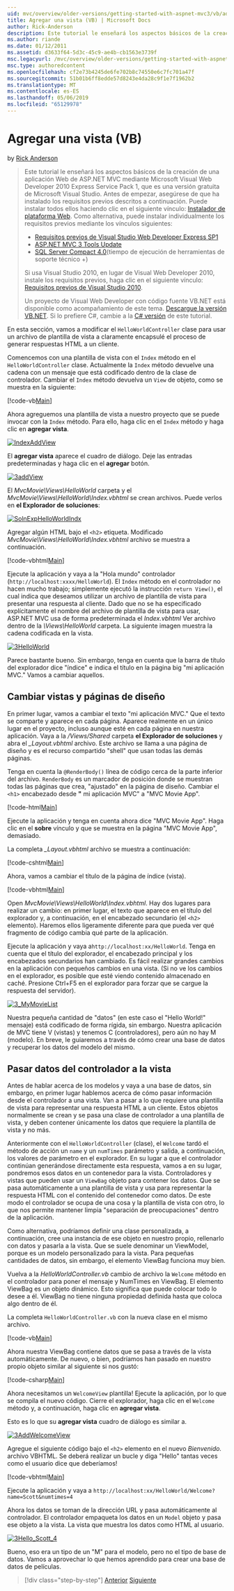```yaml
---
uid: mvc/overview/older-versions/getting-started-with-aspnet-mvc3/vb/adding-a-view
title: Agregar una vista (VB) | Microsoft Docs
author: Rick-Anderson
description: Este tutorial le enseñará los aspectos básicos de la creación de una aplicación Web de ASP.NET MVC mediante Microsoft Visual Web Developer 2010 Express Service Pack 1, que es...
ms.author: riande
ms.date: 01/12/2011
ms.assetid: d3633f64-5d3c-45c9-ae4b-cb1563e3739f
msc.legacyurl: /mvc/overview/older-versions/getting-started-with-aspnet-mvc3/vb/adding-a-view
msc.type: authoredcontent
ms.openlocfilehash: cf2e73b4245de6fe702b8c74550e6c7fc701a47f
ms.sourcegitcommit: 51b01b6ff8edde57d8243e4da28c9f1e7f1962b2
ms.translationtype: MT
ms.contentlocale: es-ES
ms.lasthandoff: 05/06/2019
ms.locfileid: "65129978"
---
```

# <a name="adding-a-view-vb"></a>Agregar una vista (VB)

by [Rick Anderson]((https://twitter.com/RickAndMSFT))

> Este tutorial le enseñará los aspectos básicos de la creación de una aplicación Web de ASP.NET MVC mediante Microsoft Visual Web Developer 2010 Express Service Pack 1, que es una versión gratuita de Microsoft Visual Studio. Antes de empezar, asegúrese de que ha instalado los requisitos previos descritos a continuación. Puede instalar todos ellos haciendo clic en el siguiente vínculo: [Instalador de plataforma Web](https://www.microsoft.com/web/gallery/install.aspx?appid=VWD2010SP1Pack). Como alternativa, puede instalar individualmente los requisitos previos mediante los vínculos siguientes:
> 
> - [Requisitos previos de Visual Studio Web Developer Express SP1](https://www.microsoft.com/web/gallery/install.aspx?appid=VWD2010SP1Pack)
> - [ASP.NET MVC 3 Tools Update](https://www.microsoft.com/web/gallery/install.aspx?appsxml=&amp;appid=MVC3)
> - [SQL Server Compact 4.0](https://www.microsoft.com/web/gallery/install.aspx?appid=SQLCE;SQLCEVSTools_4_0)(tiempo de ejecución de herramientas de soporte técnico +)
> 
> Si usa Visual Studio 2010, en lugar de Visual Web Developer 2010, instale los requisitos previos, haga clic en el siguiente vínculo: [Requisitos previos de Visual Studio 2010](https://www.microsoft.com/web/gallery/install.aspx?appsxml=&amp;appid=VS2010SP1Pack).
> 
> Un proyecto de Visual Web Developer con código fuente VB.NET está disponible como acompañamiento de este tema. [Descargue la versión VB.NET](https://code.msdn.microsoft.com/Introduction-to-MVC-3-10d1b098). Si lo prefiere C#, cambie a la [C# versión](../cs/adding-a-view.md) de este tutorial.

En esta sección, vamos a modificar el `HelloWorldController` clase para usar un archivo de plantilla de vista a claramente encapsulé el proceso de generar respuestas HTML a un cliente.

Comencemos con una plantilla de vista con el `Index` método en el `HelloWorldController` clase. Actualmente la `Index` método devuelve una cadena con un mensaje que está codificado dentro de la clase de controlador. Cambiar el `Index` método devuelva un `View` de objeto, como se muestra en la siguiente:

[!code-vb[Main](adding-a-view/samples/sample1.vb)]

Ahora agreguemos una plantilla de vista a nuestro proyecto que se puede invocar con la `Index` método. Para ello, haga clic en el `Index` método y haga clic en **agregar vista**.

[![IndexAddView](adding-a-view/_static/image2.png "IndexAddView")](adding-a-view/_static/image1.png)

El **agregar vista** aparece el cuadro de diálogo. Deje las entradas predeterminadas y haga clic en el **agregar** botón.

[![3addView](adding-a-view/_static/image4.png "3addView")](adding-a-view/_static/image3.png)

El *MvcMovie\Views\HelloWorld* carpeta y el *MvcMovie\Views\HelloWorld\Index.vbhtml* se crean archivos. Puede verlos en **el Explorador de soluciones**:

[![SolnExpHelloWorldIndx](adding-a-view/_static/image6.png "SolnExpHelloWorldIndx")](adding-a-view/_static/image5.png)

Agregar algún HTML bajo el `<h2>` etiqueta. Modificado *MvcMovie\Views\HelloWorld\Index.vbhtml* archivo se muestra a continuación.

[!code-vbhtml[Main](adding-a-view/samples/sample2.vbhtml)]

Ejecute la aplicación y vaya a la &quot;Hola mundo&quot; controlador (`http://localhost:xxxx/HelloWorld`). El `Index` método en el controlador no hacen mucho trabajo; simplemente ejecutó la instrucción `return View()`, el cual indica que deseamos utilizar un archivo de plantilla de vista para presentar una respuesta al cliente. Dado que no se ha especificado explícitamente el nombre del archivo de plantilla de vista para usar, ASP.NET MVC usa de forma predeterminada el *Index.vbhtml* Ver archivo dentro de la *\Views\HelloWorld* carpeta. La siguiente imagen muestra la cadena codificada en la vista.

[![3HelloWorld](adding-a-view/_static/image8.png "3HelloWorld")](adding-a-view/_static/image7.png)

Parece bastante bueno. Sin embargo, tenga en cuenta que la barra de título del explorador dice &quot;índice&quot; e indica el título en la página big &quot;mi aplicación MVC.&quot; Vamos a cambiar aquellos.

## <a name="changing-views-and-layout-pages"></a>Cambiar vistas y páginas de diseño

En primer lugar, vamos a cambiar el texto &quot;mi aplicación MVC.&quot; Que el texto se comparte y aparece en cada página. Aparece realmente en un único lugar en el proyecto, incluso aunque esté en cada página en nuestra aplicación. Vaya a la */Views/Shared* carpeta **el Explorador de soluciones** y abra el  *\_Layout.vbhtml* archivo. Este archivo se llama a una página de diseño y es el recurso compartido &quot;shell&quot; que usan todas las demás páginas.

Tenga en cuenta la `@RenderBody()` línea de código cerca de la parte inferior del archivo. `RenderBody` es un marcador de posición donde se muestran todas las páginas que crea, &quot;ajustado&quot; en la página de diseño. Cambiar el `<h1>` encabezado desde **&quot;** mi aplicación MVC&quot; a &quot;MVC Movie App&quot;.

[!code-html[Main](adding-a-view/samples/sample3.html)]

Ejecute la aplicación y tenga en cuenta ahora dice &quot;MVC Movie App&quot;. Haga clic en el **sobre** vínculo y que se muestra en la página &quot;MVC Movie App&quot;, demasiado.

La completa  *\_Layout.vbhtml* archivo se muestra a continuación:

[!code-cshtml[Main](adding-a-view/samples/sample4.cshtml)]

Ahora, vamos a cambiar el título de la página de índice (vista).

[!code-vbhtml[Main](adding-a-view/samples/sample5.vbhtml)]

Open *MvcMovie\Views\HelloWorld\Index.vbhtml*. Hay dos lugares para realizar un cambio: en primer lugar, el texto que aparece en el título del explorador y, a continuación, en el encabezado secundario (el `<h2>` elemento). Haremos ellos ligeramente diferente para que pueda ver qué fragmento de código cambia qué parte de la aplicación.

Ejecute la aplicación y vaya a`http://localhost:xx/HelloWorld`. Tenga en cuenta que el título del explorador, el encabezado principal y los encabezados secundarios han cambiado. Es fácil realizar grandes cambios en la aplicación con pequeños cambios en una vista. (Si no ve los cambios en el explorador, es posible que esté viendo contenido almacenado en caché. Presione Ctrl+F5 en el explorador para forzar que se cargue la respuesta del servidor).

[![3_MyMovieList](adding-a-view/_static/image10.png "3_MyMovieList")](adding-a-view/_static/image9.png)

Nuestra pequeña cantidad de &quot;datos&quot; (en este caso el &quot;Hello World!&quot; mensaje) está codificado de forma rígida, sin embargo. Nuestra aplicación de MVC tiene V (vistas) y tenemos C (controladores), pero aún no hay M (modelo). En breve, le guiaremos a través de cómo crear una base de datos y recuperar los datos del modelo del mismo.

## <a name="passing-data-from-the-controller-to-the-view"></a>Pasar datos del controlador a la vista

Antes de hablar acerca de los modelos y vaya a una base de datos, sin embargo, en primer lugar hablemos acerca de cómo pasar información desde el controlador a una vista. Van a pasar a lo que requiere una plantilla de vista para representar una respuesta HTML a un cliente. Estos objetos normalmente se crean y se pasa una clase de controlador a una plantilla de vista, y deben contener únicamente los datos que requiere la plantilla de vista y no más.

Anteriormente con el `HelloWorldController` (clase), el `Welcome` tardó el método de acción un `name` y un `numTimes` parámetro y salida, a continuación, los valores de parámetro en el explorador. En su lugar a que el controlador continúan generándose directamente esta respuesta, vamos a en su lugar, pondremos esos datos en un contenedor para la vista. Controladores y vistas que pueden usar un `ViewBag` objeto para contener los datos. Que se pasa automáticamente a una plantilla de vista y usa para representar la respuesta HTML con el contenido del contenedor como datos. De este modo el controlador se ocupa de una cosa y la plantilla de vista con otro, lo que nos permite mantener limpia &quot;separación de preocupaciones&quot; dentro de la aplicación.

Como alternativa, podríamos definir una clase personalizada, a continuación, cree una instancia de ese objeto en nuestro propio, rellenarlo con datos y pasarla a la vista. Que se suele denominar un ViewModel, porque es un modelo personalizado para la vista. Para pequeñas cantidades de datos, sin embargo, el elemento ViewBag funciona muy bien.

Vuelva a la *HelloWorldController.vb* cambio de archivo la `Welcome` método en el controlador para poner el mensaje y NumTimes en ViewBag. El elemento ViewBag es un objeto dinámico. Esto significa que puede colocar todo lo desee a él. ViewBag no tiene ninguna propiedad definida hasta que coloca algo dentro de él.

La completa `HelloWorldController.vb` con la nueva clase en el mismo archivo.

[!code-vb[Main](adding-a-view/samples/sample6.vb)]

Ahora nuestra ViewBag contiene datos que se pasa a través de la vista automáticamente. De nuevo, o bien, podríamos han pasado en nuestro propio objeto similar al siguiente si nos gustó:

[!code-csharp[Main](adding-a-view/samples/sample7.cs)]

Ahora necesitamos un `WelcomeView` plantilla! Ejecute la aplicación, por lo que se compila el nuevo código. Cierre el explorador, haga clic en el `Welcome` método y, a continuación, haga clic en **agregar vista**.

Esto es lo que su **agregar vista** cuadro de diálogo es similar a.

[![3AddWelcomeView](adding-a-view/_static/image12.png "3AddWelcomeView")](adding-a-view/_static/image11.png)

Agregue el siguiente código bajo el `<h2>` elemento en el nuevo <em>Bienvenido.</em> archivo VBHTML. Se deberá realizar un bucle y diga &quot;Hello&quot; tantas veces como el usuario dice que deberíamos!

[!code-vbhtml[Main](adding-a-view/samples/sample8.vbhtml)]

Ejecute la aplicación y vaya a `http://localhost:xx/HelloWorld/Welcome?name=Scott&numtimes=4`

Ahora los datos se toman de la dirección URL y pasa automáticamente al controlador. El controlador empaqueta los datos en un `Model` objeto y pasa ese objeto a la vista. La vista que muestra los datos como HTML al usuario.

[![3Hello_Scott_4](adding-a-view/_static/image14.png "3Hello_Scott_4")](adding-a-view/_static/image13.png)

Bueno, eso era un tipo de un &quot;M&quot; para el modelo, pero no el tipo de base de datos. Vamos a aprovechar lo que hemos aprendido para crear una base de datos de películas.

> [!div class="step-by-step"]
> [Anterior](adding-a-controller.md)
> [Siguiente](adding-a-model.md)
